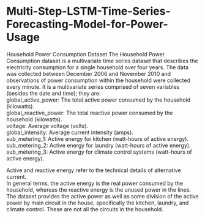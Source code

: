 # Multi-Step-LSTM-Time-Series-Forecasting-Model-for-Power-Usage
Household Power Consumption Dataset  The Household Power Consumption dataset is a multivariate time series dataset that describes the electricity consumption for a single household over four years. 
The data was collected between December 2006 and November 2010 and observations of power consumption within the household were collected every minute.  It is a multivariate series comprised of seven variables (besides the date and time); they are:      
global_active_power: The total active power consumed by the household (kilowatts).     
global_reactive_power: The total reactive power consumed by the household (kilowatts).     
voltage: Average voltage (volts).     
global_intensity: Average current intensity (amps).     
sub_metering_1: Active energy for kitchen (watt-hours of active energy).     
sub_metering_2: Active energy for laundry (watt-hours of active energy).     
sub_metering_3: Active energy for climate control systems (watt-hours of active energy).

Active and reactive energy refer to the technical details of alternative current.  
In general terms, the active energy is the real power consumed by the household, whereas the reactive energy is the unused power in the lines.  The dataset provides the active power as well as some division of the active power by main circuit in the house, specifically the kitchen, laundry, and climate control. These are not all the circuits in the household.
